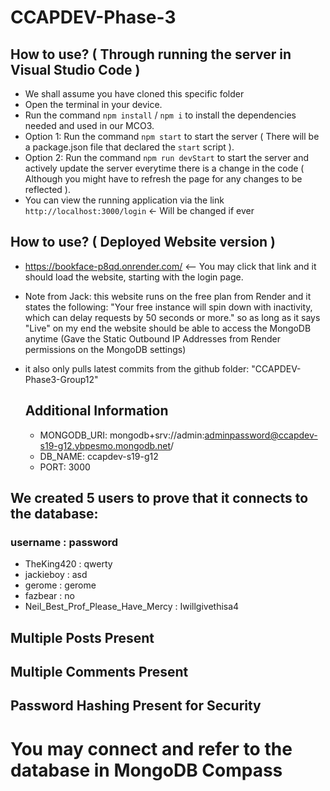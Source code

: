 # CCAPDEV-Phase-3

## How to use? ( Through running the server in Visual Studio Code )
- We shall assume you have cloned this specific folder
- Open the terminal in your device.
- Run the command `npm install` / `npm i` to install the dependencies needed and used in our MCO3.
- Option 1: Run the command `npm start` to start the server ( There will be a package.json file that declared the `start` script ).
- Option 2: Run the command `npm run devStart` to start the server and actively update the server everytime there is a change in the code ( Although you might have to refresh the page for any changes to be reflected ).
- You can view the running application via the link `http://localhost:3000/login` <- Will be changed if ever

## How to use? ( Deployed Website version )
- https://bookface-p8qd.onrender.com/ <-- You may click that link and it should load the website, starting with the login page.
- Note from Jack: this website runs on the free plan from Render and it states the following: "Your free instance will spin down with inactivity, which can delay requests by 50 seconds or more." so as long as it says "Live" on my end the website should be able to access the MongoDB anytime (Gave the Static Outbound IP Addresses from Render permissions on the MongoDB settings)
- it also only pulls latest commits from the github folder: "CCAPDEV-Phase3-Group12"

  ## Additional Information
  - MONGODB_URI: mongodb+srv://admin:adminpassword@ccapdev-s19-g12.ybpesmo.mongodb.net/
  - DB_NAME: ccapdev-s19-g12
  - PORT: 3000

## We created 5 users to prove that it connects to the database:
### username : password

- TheKing420 : qwerty
- jackieboy : asd
- gerome : gerome
- fazbear : no
- Neil_Best_Prof_Please_Have_Mercy : Iwillgivethisa4

## Multiple Posts Present
## Multiple Comments Present
## Password Hashing Present for Security
# You may connect and refer to the database in MongoDB Compass
